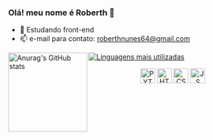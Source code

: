 ### Olá! meu nome é Roberth 👋

- 🌱 Estudando front-end
- 📫 e-mail para contato: roberthnunes64@gmail.com
<img align="left" src="https://github-readme-stats.vercel.app/api?username=002y&show_icons=true&theme=dark" alt="Anurag's GitHub stats" height="160px" />

[![Linguagens mais utilizadas](https://github-readme-stats.vercel.app/api/top-langs/?username=002y&layout=compact&theme=dark)](https://github.com/002y)

<div align="center" style="margin-top: 15px;">
  <img align="center" alt="PYTHON" height="30" width="30" src="https://cdn.jsdelivr.net/gh/devicons/devicon/icons/python/python-original.svg"/>        
  <img align="center" alt="HTML5" height="30" width="30" src="https://cdn.jsdelivr.net/gh/devicons/devicon/icons/html5/html5-original.svg" />
  <img align="center" alt="CSS3" height="30" width="30" src="https://cdn.jsdelivr.net/gh/devicons/devicon/icons/css3/css3-original.svg" />
  <img align="center" alt="JS" height="30" width="30" src="https://cdn.jsdelivr.net/gh/devicons/devicon/icons/javascript/javascript-original.svg" />
</div>

